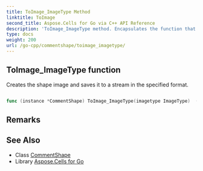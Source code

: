 ```yaml
---
title: ToImage_ImageType Method 
linktitle: ToImage
second_title: Aspose.Cells for Go via C++ API Reference
description: 'ToImage_ImageType method. Encapsulates the function that represents toimage in Go.'
type: docs
weight: 200
url: /go-cpp/commentshape/toimage_imagetype/
---
```


## ToImage_ImageType function

Creates the shape image and saves it to a stream in the specified format.

```go

func (instance *CommentShape) ToImage_ImageType(imagetype ImageType)  ([]byte,  error) 

```

## Remarks


## See Also

* Class [CommentShape](../)
* Library [Aspose.Cells for Go](../../)
